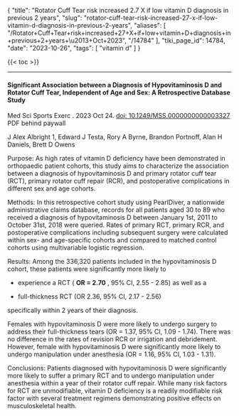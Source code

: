 {
    "title": "Rotator Cuff Tear risk increased 2.7 X if low vitamin D diagnosis in previous 2 years",
    "slug": "rotator-cuff-tear-risk-increased-27-x-if-low-vitamin-d-diagnosis-in-previous-2-years",
    "aliases": [
        "/Rotator+Cuff+Tear+risk+increased+27+X+if+low+vitamin+D+diagnosis+in+previous+2+years+\u2013+Oct+2023",
        "/14784"
    ],
    "tiki_page_id": 14784,
    "date": "2023-10-26",
    "tags": [
        "vitamin d"
    ]
}


{{< toc >}}

---

#### Significant Association between a Diagnosis of Hypovitaminosis D and Rotator Cuff Tear, Independent of Age and Sex: A Retrospective Database Study

Med Sci Sports Exerc . 2023 Oct 24. [doi: 10.1249/MSS.0000000000003327](https://doi.org/10.1249/MSS.0000000000003327) PDF behind paywall

J Alex Albright 1, Edward J Testa, Rory A Byrne, Brandon Portnoff, Alan H Daniels, Brett D Owens

Purpose: As high rates of vitamin D deficiency have been demonstrated in orthopaedic patient cohorts, this study aims to characterize the association between a diagnosis of hypovitaminosis D and primary rotator cuff tear (RCT), primary rotator cuff repair (RCR), and postoperative complications in different sex and age cohorts.

Methods: In this retrospective cohort study using PearlDiver, a nationwide administrative claims database, records for all patients aged 30 to 89 who received a diagnosis of hypovitaminosis D between January 1st, 2011 to October 31st, 2018 were queried. Rates of primary RCT, primary RCR, and postoperative complications including subsequent surgery were calculated within sex- and age-specific cohorts and compared to matched control cohorts using multivariable logistic regression.

Results: Among the 336,320 patients included in the hypovitaminosis D cohort, these patients were significantly more likely to 

* experience a RCT ( **OR = 2.70** , 95% CI, 2.55 - 2.85) as well as a 

* full-thickness RCT (OR 2.36, 95% CI, 2.17 - 2.56) 

specifically within 2 years of their diagnosis. 

Females with hypovitaminosis D were more likely to undergo surgery to address their full-thickness tears (OR = 1.37, 95% CI, 1.09 - 1.74). There was no difference in the rates of revision RCR or irrigation and debridement. However, female with hypovitaminosis D were significantly more likely to undergo manipulation under anesthesia (OR = 1.16, 95% CI, 1.03 - 1.31).

Conclusions: Patients diagnosed with hypovitaminosis D were significantly more likely to suffer a primary RCT and to undergo manipulation under anesthesia within a year of their rotator cuff repair. While many risk factors for RCT are unmodifiable, vitamin D deficiency is a readily modifiable risk factor with several treatment regimens demonstrating positive effects on musculoskeletal health.